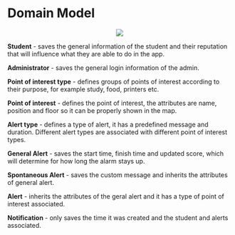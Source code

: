 # Domain Model 
<p align="center" justify="center">
  <img src="https://github.com/LEIC-ES-2021-22/3LEIC09T2/blob/main/images/domainmodel.png"/>
</p>


**Student** - saves the general information of the student and their reputation that will influence what they are able to do in the app. 

**Administrator** - saves the general login information of the admin.

**Point of interest type** - defines groups of points of interest according to their purpose, for example study, food, printers etc. 

**Point of interest** - defines the point of interest, the attributes are name, position and floor so it can be properly shown in the map.

**Alert type** - defines a type of alert, it has a predefined message and duration. Different alert types are associated with different point of interest types. 

**General Alert** - saves the start time, finish time and updated score, which will determine for how long the alarm stays up. 

**Spontaneous Alert** - saves the custom message and inherits the attributes of general alert. 

**Alert** - inherits the attributes of the geral alert and it has a type of point of interest associated. 

**Notification** - only saves the time it was created and the student and alerts associated. 

